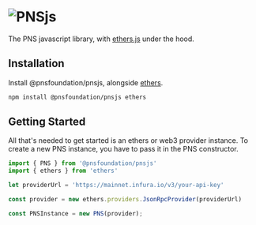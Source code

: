 # ![PNSjs](https://raw.githubusercontent.com/pnsfoundation/pns-website/main/public/icons/logo.svg?token=GHSAT0AAAAAABTHTOKCC2JFHQ3WTUROU6GYY4H3QBA)

The PNS javascript library, with [ethers.js](https://github.com/ethers-io/ethers.js) under the hood.

## Installation

Install @pnsfoundation/pnsjs, alongside [ethers](https://github.com/ethers-io/ethers.js).

```sh
npm install @pnsfoundation/pnsjs ethers
```

## Getting Started

All that's needed to get started is an ethers or web3 provider instance.
To create a new PNS instance, you have to pass it in the PNS constructor.

```js
import { PNS } from '@pnsfoundation/pnsjs'
import { ethers } from 'ethers'

let providerUrl = 'https://mainnet.infura.io/v3/your-api-key'

const provider = new ethers.providers.JsonRpcProvider(providerUrl)

const PNSInstance = new PNS(provider);
```
